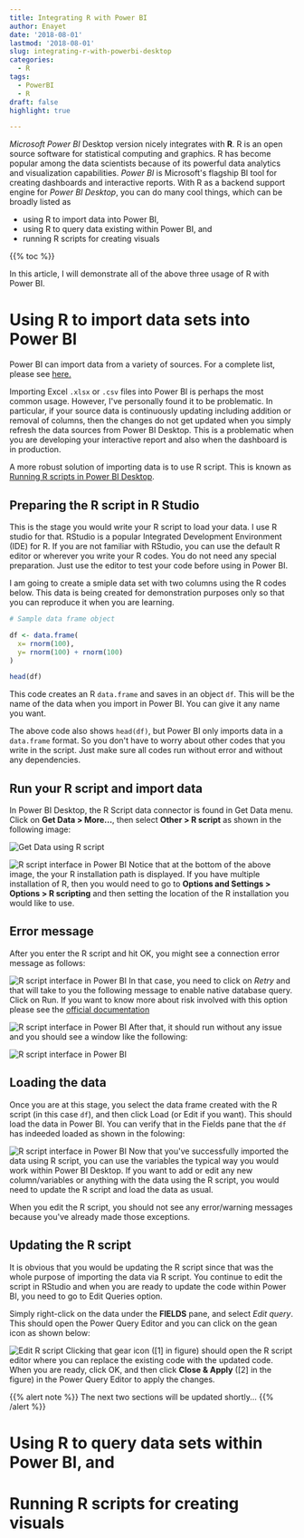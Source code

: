 ```yaml
---
title: Integrating R with Power BI
author: Enayet
date: '2018-08-01'
lastmod: '2018-08-01'
slug: integrating-r-with-powerbi-desktop
categories:
  - R
tags:
  - PowerBI
  - R
draft: false
highlight: true

---
```


*Microsoft Power BI* Desktop version nicely integrates with **R**. R is an open source software for statistical computing and graphics. R has become popular among the data scientists because of its powerful data analytics and visualization capabilities. *Power BI* is Microsoft's flagship BI tool for creating dashboards and interactive reports. With R as a backend support engine for *Power BI Desktop*, you can do many cool things, which can be broadly listed as 

* using R to import data into Power BI, 
* using R to query data existing within Power BI, and 
* running R scripts for creating visuals 

{{% toc %}}

In this article, I will demonstrate all of the above three usage of R with Power BI.

# Using R to import data sets into Power BI

Power BI can import data from a variety of sources. For a complete list, please see [here.](https://docs.microsoft.com/en-us/power-bi/desktop-data-sources)

Importing Excel `.xlsx` or `.csv` files into Power BI is perhaps the most common usage. However, I've personally found it to be problematic. In particular, if your source data is continuously updating including addition or removal of columns, then the changes do not get updated when you simply refresh the data sources from Power BI Desktop. This is a problematic when you are developing your interactive report and also when the dashboard is in production.

A more robust solution of importing data is to use R script. This is known as [Running R scripts in Power BI Desktop](https://docs.microsoft.com/en-us/power-bi/desktop-r-scripts).

## Preparing the R script in R Studio

This is the stage you would write your R script to load your data. I use R studio for that. RStudio is a popular Integrated Development Environment (IDE) for R. If you are not familiar with RStudio, you can use the default R editor or wherever you write your R codes. You do not need any special preparation. Just use the editor to test your code before using in Power BI.

I am going to create a smiple data set with two columns using the R codes below. This data is being created for demonstration purposes only so that you can reproduce it when you are learning. 

```r
# Sample data frame object

df <- data.frame(
  x= rnorm(100),
  y= rnorm(100) + rnorm(100)
)

head(df)
```

This code creates an R `data.frame` and saves in an object `df`. This will be the name of the data when you import in Power BI. You can give it any name you want. 

The above code also shows `head(df)`, but Power BI only imports data in a `data.frame` format. So you don't have to worry about other codes that you write in the script. Just make sure all codes run without error and without any dependencies. 

## Run your R script and import data

In Power BI Desktop, the R Script data connector is found in Get Data menu. Click on **Get Data > More...**, then select **Other > R script** as shown in the following image:

![Get Data using R script](/img/get_data_R_script.png)

![R script interface in Power BI](/img/r_script_interface_powerbi.png)
Notice that at the bottom of the above image, the your R installation path is displayed. If you have multiple installation of R, then you would need to go to **Options and Settings > Options > R scripting** and then setting the location of the R installation you would like to use.

## Error message 

After you enter the R script and hit OK, you might see a connection error message as follows:

![R script interface in Power BI](/img/unable_to_connect_r_script.png)
In that case, you need to click on *Retry* and that will take to you the following message to enable native database query. Click on Run. If you want to know more about risk involved with this option please see the [official documentation](https://support.office.com/en-us/article/import-data-from-database-using-native-database-query-power-query-f4f448ac-70d5-445b-a6ba-302db47a1b00?ui=en-US&rs=en-US&ad=US)

![R script interface in Power BI](/img/enable_native_data_base_query_r_script.png)
After that, it should run without any issue and you should see a window like the following:

![R script interface in Power BI](/img/r_script_navigator_screen.png)
## Loading the data

Once you are at this stage, you select the data frame created with the R script (in this case `df`), and then click Load (or Edit if you want). This should load the data in Power BI. You can verify that in the Fields pane that the `df` has indeeded loaded as shown in the folowing:

![R script interface in Power BI](/img/r_script_fields_pane.png)
Now that you've successfully imported the data using R script, you can use the variables the typical way you would work within Power BI Desktop. If you want to add or edit any new column/variables or anything with the data using the R script, you would need to update the R script and load the data as usual. 

When you edit the R script, you should not see any error/warning messages because you've already made those exceptions. 

## Updating the R script

It is obvious that you would be updating the R script since that was the whole purpose of importing the data via R script. You continue to edit the script in RStudio and when you are ready to update the code within Power BI, you need to go to Edit Queries option. 

Simply right-click on the data under the **FIELDS** pane, and select *Edit query*. This should open the Power Query Editor and you can click on the gean icon as shown below:

![Edit R script](/img/edit_r_script.png)
Clicking that gear icon ([1] in figure) should open the R script editor where you can replace the existing code with the updated code. When you are ready, click OK, and then click **Close \& Apply** ([2] in the figure) in the Power Query Editor to apply the changes.

{{% alert note %}}
The next two sections will be updated shortly...
{{% /alert %}}


# Using R to query data sets within Power BI, and 

# Running R scripts for creating visuals 

